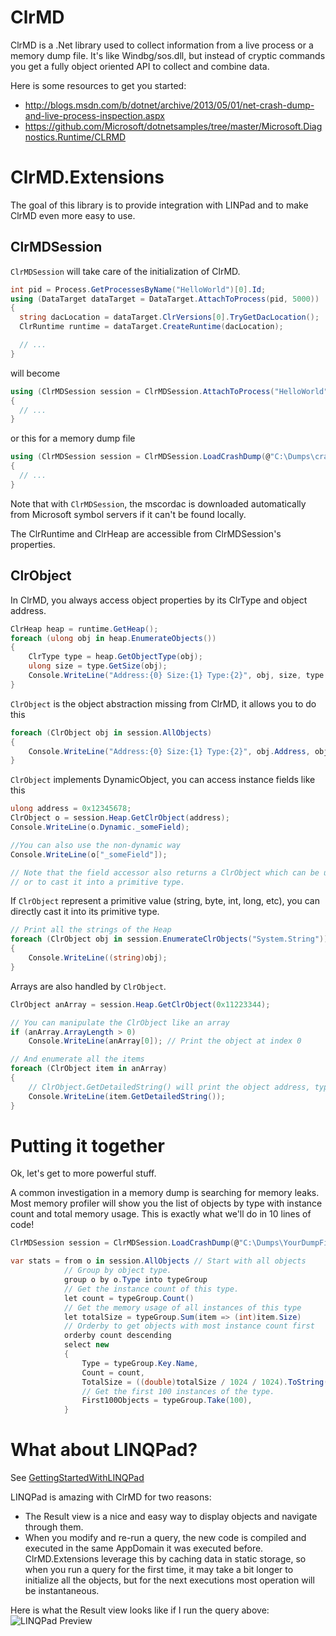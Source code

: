 # ClrMD

ClrMD is a .Net library used to collect information from a live process or a memory dump file. It's like Windbg/sos.dll,
but instead of cryptic commands you get a fully object oriented API to collect and combine data.

Here is some resources to get you started:
 - http://blogs.msdn.com/b/dotnet/archive/2013/05/01/net-crash-dump-and-live-process-inspection.aspx
 - https://github.com/Microsoft/dotnetsamples/tree/master/Microsoft.Diagnostics.Runtime/CLRMD


# ClrMD.Extensions

The goal of this library is to provide integration with LINPad and to make ClrMD even more easy to use.

## ClrMDSession

`ClrMDSession` will take care of the initialization of ClrMD.

```c#
int pid = Process.GetProcessesByName("HelloWorld")[0].Id;
using (DataTarget dataTarget = DataTarget.AttachToProcess(pid, 5000))
{
  string dacLocation = dataTarget.ClrVersions[0].TryGetDacLocation();
  ClrRuntime runtime = dataTarget.CreateRuntime(dacLocation);

  // ...
}
```

will become

```c#
using (ClrMDSession session = ClrMDSession.AttachToProcess("HelloWorld"))
{
  // ...
}
```

or this for a memory dump file

```c#
using (ClrMDSession session = ClrMDSession.LoadCrashDump(@"C:\Dumps\crash.dmp"))
{
  // ...
}
```

Note that with `ClrMDSession`, the mscordac is downloaded automatically from Microsoft symbol servers
if it can't be found locally.

The ClrRuntime and ClrHeap are accessible from ClrMDSession's properties.


## ClrObject

In ClrMD, you always access object properties by its ClrType and object address.

```c#
ClrHeap heap = runtime.GetHeap();
foreach (ulong obj in heap.EnumerateObjects())
{
    ClrType type = heap.GetObjectType(obj);
    ulong size = type.GetSize(obj);
    Console.WriteLine("Address:{0} Size:{1} Type:{2}", obj, size, type.Name);
}
```

`ClrObject` is the object abstraction missing from ClrMD, it allows you to do this

```c#
foreach (ClrObject obj in session.AllObjects)
{
    Console.WriteLine("Address:{0} Size:{1} Type:{2}", obj.Address, obj.Size, obj.TypeName);
}
```

`ClrObject` implements DynamicObject, you can access instance fields like this

```c#
ulong address = 0x12345678;
ClrObject o = session.Heap.GetClrObject(address);
Console.WriteLine(o.Dynamic._someField);

//You can also use the non-dynamic way
Console.WriteLine(o["_someField"]);

// Note that the field accessor also returns a ClrObject which can be used to access other inner fields
// or to cast it into a primitive type.
```

If `ClrObject` represent a primitive value (string, byte, int, long, etc), you can directly cast it
into its primitive type.

```c#
// Print all the strings of the Heap
foreach (ClrObject obj in session.EnumerateClrObjects("System.String"))
{
    Console.WriteLine((string)obj);
}
```

Arrays are also handled by `ClrObject`.

```c#
ClrObject anArray = session.Heap.GetClrObject(0x11223344);

// You can manipulate the ClrObject like an array
if (anArray.ArrayLength > 0)
    Console.WriteLine(anArray[0]); // Print the object at index 0

// And enumerate all the items
foreach (ClrObject item in anArray)
{
    // ClrObject.GetDetailedString() will print the object address, type and fields
    Console.WriteLine(item.GetDetailedString());
}
```

# Putting it together

Ok, let's get to more powerful stuff. 

A common investigation in a memory dump is searching for memory leaks. Most memory profiler will show you the list
of objects by type with instance count and total memory usage. This is exactly what we'll do in 10 lines of code!

```c#
ClrMDSession session = ClrMDSession.LoadCrashDump(@"C:\Dumps\YourDumpFile.dmp");

var stats = from o in session.AllObjects // Start with all objects
            // Group by object type.
            group o by o.Type into typeGroup
            // Get the instance count of this type.
            let count = typeGroup.Count()
            // Get the memory usage of all instances of this type
            let totalSize = typeGroup.Sum(item => (int)item.Size)
            // Orderby to get objects with most instance count first
            orderby count descending
            select new
            {
                Type = typeGroup.Key.Name,
                Count = count,
                TotalSize = ((double)totalSize / 1024 / 1024).ToString("0.## MB"),
                // Get the first 100 instances of the type.
                First100Objects = typeGroup.Take(100),
            }
```

# What about LINQPad?

See [GettingStartedWithLINQPad](./doc/GettingStartedWithLINQPad.md)

LINQPad is amazing with ClrMD for two reasons:
- The Result view is a nice and easy way to display objects and navigate through them.
- When you modify and re-run a query, the new code is compiled and executed in the same AppDomain it was executed before.
  ClrMD.Extensions leverage this by caching data in static storage, so when you run a query for the first time,
  it may take a bit longer to initialize all the objects, but for the next executions most operation will be instantaneous.

Here is what the Result view looks like if I run the query above:
![LINQPad Preview](https://raw.githubusercontent.com/JeffCyr/ClrMD.Extensions/master/img/LINQPad_Preview.png)
